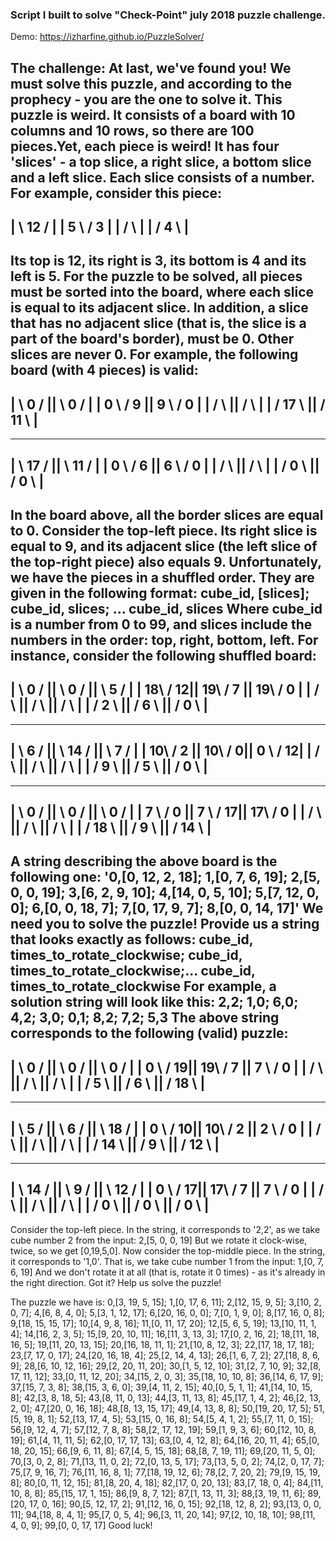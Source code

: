 ### Script I built to solve "Check-Point" july 2018 puzzle challenge. <br/>
Demo: https://izharfine.github.io/PuzzleSolver/

The challenge:
At last, we've found you! We must solve this puzzle, and according to the prophecy - you are the one to solve it.
This puzzle is weird. It consists of a board with 10 columns and 10 rows, so there are 100 pieces.Yet, each piece is weird! It has four
'slices' - a top slice, a right slice, a bottom slice and a left slice. Each slice consists of a number. For example, consider this piece:
------------
| \ 12 / |
| 5 \ / 3 |
| / \ |
| / 4 \ |
------------
Its top is 12, its right is 3, its bottom is 4 and its left is 5. For the puzzle to be solved, all pieces must be sorted into the board, where
each slice is equal to its adjacent slice. In addition, a slice that has no adjacent slice (that is, the slice is a part of the board's border),
must be 0. Other slices are never 0. For example, the following board (with 4 pieces) is valid:
------------------------
| \ 0 / || \ 0 / |
| 0 \ / 9 || 9 \ / 0 |
| / \ || / \ |
| / 17 \ || / 11 \ |
------------------------
------------------------
| \ 17 / || \ 11 / |
| 0 \ / 6 || 6 \ / 0 |
| / \ || / \ |
| / 0 \ || / 0 \ |
------------------------
In the board above, all the border slices are equal to 0. Consider the top-left piece. Its right slice is equal to 9, and its adjacent slice
(the left slice of the top-right piece) also equals 9.
Unfortunately, we have the pieces in a shuffled order. They are given in the following format:
cube_id, [slices]; cube_id, slices; ... cube_id, slices
Where cube_id is a number from 0 to 99, and slices include the numbers in the order: top, right, bottom, left. For instance, consider
the following shuffled board:
------------------------------------
| \ 0 / || \ 0 / || \ 5 / |
| 18\ / 12|| 19\ / 7 || 19\ / 0 |
| / \ || / \ || / \ |
| / 2 \ || / 6 \ || / 0 \ |
------------------------------------
------------------------------------
| \ 6 / || \ 14 / || \ 7 / |
| 10\ / 2 || 10\ / 0|| 0 \ / 12|
| / \ || / \ || / \ |
| / 9 \ || / 5 \ || / 0 \ |
------------------------------------

------------------------------------
| \ 0 / || \ 0 / || \ 0 / |
| 7 \ / 0 || 7 \ / 17|| 17\ / 0 |
| / \ || / \ || / \ |
| / 18 \ || / 9 \ || / 14 \ |
------------------------------------
A string describing the above board is the following one:
'0,[0, 12, 2, 18]; 1,[0, 7, 6, 19]; 2,[5, 0, 0, 19]; 3,[6, 2, 9, 10]; 4,[14, 0, 5, 10]; 5,[7, 12, 0, 0]; 6,[0, 0, 18, 7]; 7,[0, 17, 9, 7]; 8,[0, 0, 14, 17]'
We need you to solve the puzzle!
Provide us a string that looks exactly as follows:
cube_id, times_to_rotate_clockwise; cube_id, times_to_rotate_clockwise;... cube_id, times_to_rotate_clockwise
For example, a solution string will look like this:
2,2; 1,0; 6,0; 4,2; 3,0; 0,1; 8,2; 7,2; 5,3
The above string corresponds to the following (valid) puzzle:
------------------------------------
| \ 0 / || \ 0 / || \ 0 / |
| 0 \ / 19|| 19\ / 7 || 7 \ / 0 |
| / \ || / \ || / \ |
| / 5 \ || / 6 \ || / 18 \ |
------------------------------------
------------------------------------
| \ 5 / || \ 6 / || \ 18 / |
| 0 \ / 10|| 10\ / 2 || 2 \ / 0 |
| / \ || / \ || / \ |
| / 14 \ || / 9 \ || / 12 \ |
------------------------------------
------------------------------------
| \ 14 / || \ 9 / || \ 12 / |
| 0 \ / 17|| 17\ / 7 || 7 \ / 0 |
| / \ || / \ || / \ |
| / 0 \ || / 0 \ || / 0 \ |
------------------------------------
Consider the top-left piece. In the string, it corresponds to '2,2', as we take cube number 2 from the input:
2,[5, 0, 0, 19]
But we rotate it clock-wise, twice, so we get [0,19,5,0].
Now consider the top-middle piece. In the string, it corresponds to '1,0'. That is, we take cube number 1 from the input:
1,[0, 7, 6, 19]
And we don't rotate it at all (that is, rotate it 0 times) - as it's already in the right direction.
Got it?
Help us solve the puzzle!

The puzzle we have is:
0,[3, 19, 5, 15]; 1,[0, 17, 6, 11]; 2,[12, 15, 9, 5]; 3,[10, 2, 0, 7]; 4,[6, 8, 4, 0]; 5,[3, 1, 12, 17]; 6,[20, 16, 0, 0]; 7,[0, 1, 9, 0]; 8,[17, 16, 0, 8];
9,[18, 15, 15, 17]; 10,[4, 9, 8, 16]; 11,[0, 11, 17, 20]; 12,[5, 6, 5, 19]; 13,[10, 11, 1, 4]; 14,[16, 2, 3, 5]; 15,[9, 20, 10, 11]; 16,[11, 3, 13,
3]; 17,[0, 2, 16, 2]; 18,[11, 18, 16, 5]; 19,[11, 20, 13, 15]; 20,[16, 18, 11, 1]; 21,[10, 8, 12, 3]; 22,[17, 18, 17, 18]; 23,[7, 17, 0, 17];
24,[20, 16, 18, 4]; 25,[2, 14, 4, 13]; 26,[1, 6, 7, 2]; 27,[18, 8, 6, 9]; 28,[6, 10, 12, 16]; 29,[2, 20, 11, 20]; 30,[1, 5, 12, 10]; 31,[2, 7, 10, 9];
32,[8, 17, 11, 12]; 33,[0, 11, 12, 20]; 34,[15, 2, 0, 3]; 35,[18, 10, 10, 8]; 36,[14, 6, 17, 9]; 37,[15, 7, 3, 8]; 38,[15, 3, 6, 0]; 39,[4, 11, 2,
15]; 40,[0, 5, 1, 1]; 41,[14, 10, 15, 8]; 42,[3, 8, 18, 5]; 43,[8, 11, 0, 13]; 44,[3, 11, 13, 8]; 45,[17, 1, 4, 2]; 46,[2, 13, 2, 0]; 47,[20, 0, 16,
18]; 48,[8, 13, 15, 17]; 49,[4, 13, 8, 8]; 50,[19, 20, 17, 5]; 51,[5, 19, 8, 1]; 52,[13, 17, 4, 5]; 53,[15, 0, 16, 8]; 54,[5, 4, 1, 2]; 55,[7, 11, 0,
15]; 56,[9, 12, 4, 7]; 57,[12, 7, 8, 8]; 58,[2, 17, 12, 19]; 59,[1, 9, 3, 6]; 60,[12, 10, 8, 19]; 61,[4, 11, 11, 5]; 62,[0, 17, 17, 13]; 63,[0, 4, 12,
8]; 64,[16, 20, 11, 4]; 65,[0, 18, 20, 15]; 66,[9, 6, 11, 8]; 67,[4, 5, 15, 18]; 68,[8, 7, 19, 11]; 69,[20, 11, 5, 0]; 70,[3, 0, 2, 8]; 71,[13, 11, 0,
2]; 72,[0, 13, 5, 17]; 73,[13, 5, 0, 2]; 74,[2, 0, 17, 7]; 75,[7, 9, 16, 7]; 76,[11, 16, 8, 1]; 77,[18, 19, 12, 6]; 78,[2, 7, 20, 2]; 79,[9, 15, 19, 8];
80,[0, 11, 12, 15]; 81,[8, 20, 4, 18]; 82,[17, 0, 20, 13]; 83,[7, 18, 0, 4]; 84,[11, 10, 8, 8]; 85,[15, 17, 1, 15]; 86,[9, 8, 7, 12]; 87,[1, 13, 11,
3]; 88,[3, 19, 11, 6]; 89,[20, 17, 0, 16]; 90,[5, 12, 17, 2]; 91,[12, 16, 0, 15]; 92,[18, 12, 8, 2]; 93,[13, 0, 0, 11]; 94,[18, 8, 4, 1]; 95,[7, 0, 5,
4]; 96,[3, 11, 20, 14]; 97,[2, 10, 18, 10]; 98,[11, 4, 0, 9]; 99,[0, 0, 17, 17]
Good luck!
